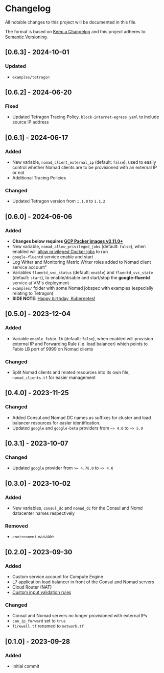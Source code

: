 # Changelog
All notable changes to this project will be documented in this file.

The format is based on [Keep a Changelog](http://keepachangelog.com/en/1.0.0/)
and this project adheres to [Semantic Versioning](http://semver.org/spec/v2.0.0.html).


## [0.6.3] - 2024-10-01
### Updated
- `examples/tetragon`

## [0.6.2] - 2024-06-20
### Fixed
- Updated Tetragon Tracing Policy, `block-internet-egress.yaml` to include source IP address

## [0.6.1] - 2024-06-17
### Added
- New variable, `nomad_client_external_ip` (default: `false`), used to easily control whether Nomad clients are to be provisioned with an external IP or not
- Additional Tracing Policies
### Changed
- Updated Tetragon version from `1.1.0` to `1.1.2`

## [0.6.0] - 2024-06-06
### Added
- **Changes below requires [GCP Packer images v0.11.0+](https://github.com/Neutrollized/packer-gcp-with-githubactions/blob/main/CHANGELOG.md#0110---2024-05-28)**
- New variable, `nomad_allow_privileged_jobs` (default: `false`), when enabled will [allow privileged Docker jobs](https://developer.hashicorp.com/nomad/tutorials/stateful-workloads/stateful-workloads-csi-volumes?in=nomad%2Fstateful-workloads#enable-privileged-docker-jobs) to run
- `google-fluentd` service enable and start 
- Log Writer and Monitoring Metric Writer roles added to Nomad client service account"
- Variables `fluentd_svc_status` (default: `enable`) and `fluentd_svc_state` (default: `start`), to enable/disable and start/stop the **google-fluentd** service at VM's deployment
- `examples/` folder with some Nomad jobspec with examples (especially relating to Tetragon)
- **SIDE NOTE**: [Happy birthday, Kubernetes!](https://www.cncf.io/blog/2024/06/06/unveiling-the-10-year-kubernetes-anniversary-logo/)

## [0.5.0] - 2023-12-04
### Added
- Variable `enable_fabio_lb` (default: `false`), when enabled will provision external IP and Forwarding Rule (i.e. load balancer) which points to Fabio LB port of 9999 on Nomad clients
### Changed
- Split Nomad clients and related resources into its own file, `nomad_clients.tf` for easier management

## [0.4.0] - 2023-11-25
### Changed
- Added Consul and Nomad DC names as suffixes for cluster and load balancer resources for easier identification.
- Updated `google` and `google-beta` providers from `~> 4.0` to `~> 5.0`

## [0.3.1] - 2023-10-07
### Changed
- Updated `google` provider from `>= 4.78.0` to `~> 4.0`

## [0.3.0] - 2023-10-02
### Added
- New variables, `consul_dc` and `nomad_dc` for the Consul and Nomd datacenter names respectively
### Removed
- `environment` variable

## [0.2.0] - 2023-09-30
### Added
- Custom service account for Compute Engine
- L7 application load balancer in front of the Consul and Nomad servers 
- Cloud Router (NAT)
- [Custom input validation rules](https://developer.hashicorp.com/terraform/language/values/variables#custom-validation-rules)
### Changed
- Consul and Nomad servers no longer provisioned with external IPs
- `can_ip_forward` set to `true`
- `firewall.tf` renamed to `network.tf`

## [0.1.0] - 2023-09-28
### Added
- Initial commit
